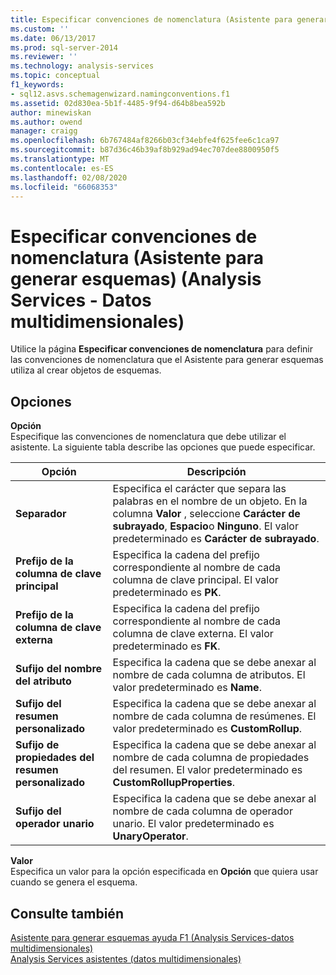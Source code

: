 ```yaml
---
title: Especificar convenciones de nomenclatura (Asistente para generar esquemas) (Analysis Services-datos multidimensionales) | Microsoft Docs
ms.custom: ''
ms.date: 06/13/2017
ms.prod: sql-server-2014
ms.reviewer: ''
ms.technology: analysis-services
ms.topic: conceptual
f1_keywords:
- sql12.asvs.schemagenwizard.namingconventions.f1
ms.assetid: 02d830ea-5b1f-4485-9f94-d64b8bea592b
author: minewiskan
ms.author: owend
manager: craigg
ms.openlocfilehash: 6b767484af8266b03cf34ebfe4f625fee6c1ca97
ms.sourcegitcommit: b87d36c46b39af8b929ad94ec707dee8800950f5
ms.translationtype: MT
ms.contentlocale: es-ES
ms.lasthandoff: 02/08/2020
ms.locfileid: "66068353"
---
```

# <a name="specify-naming-conventions-schema-generation-wizard-analysis-services---multidimensional-data"></a>Especificar convenciones de nomenclatura (Asistente para generar esquemas) (Analysis Services - Datos multidimensionales)
  Utilice la página **Especificar convenciones de nomenclatura** para definir las convenciones de nomenclatura que el Asistente para generar esquemas utiliza al crear objetos de esquemas.  
  
## <a name="options"></a>Opciones  
 **Opción**  
 Especifique las convenciones de nomenclatura que debe utilizar el asistente. La siguiente tabla describe las opciones que puede especificar.  
  
|Opción|Descripción|  
|------------|-----------------|  
|**Separador**|Especifica el carácter que separa las palabras en el nombre de un objeto. En la columna **Valor** , seleccione **Carácter de subrayado**, **Espacio**o **Ninguno**. El valor predeterminado es **Carácter de subrayado**.|  
|**Prefijo de la columna de clave principal**|Especifica la cadena del prefijo correspondiente al nombre de cada columna de clave principal. El valor predeterminado es **PK**.|  
|**Prefijo de la columna de clave externa**|Especifica la cadena del prefijo correspondiente al nombre de cada columna de clave externa. El valor predeterminado es **FK**.|  
|**Sufijo del nombre del atributo**|Especifica la cadena que se debe anexar al nombre de cada columna de atributos. El valor predeterminado es **Name**.|  
|**Sufijo del resumen personalizado**|Especifica la cadena que se debe anexar al nombre de cada columna de resúmenes. El valor predeterminado es **CustomRollup**.|  
|**Sufijo de propiedades del resumen personalizado**|Especifica la cadena que se debe anexar al nombre de cada columna de propiedades del resumen. El valor predeterminado es **CustomRollupProperties**.|  
|**Sufijo del operador unario**|Especifica la cadena que se debe anexar al nombre de cada columna de operador unario. El valor predeterminado es **UnaryOperator**.|  
  
 **Valor**  
 Especifica un valor para la opción especificada en **Opción** que quiera usar cuando se genera el esquema.  
  
## <a name="see-also"></a>Consulte también  
 [Asistente para generar esquemas ayuda F1 &#40;Analysis Services-datos multidimensionales&#41;](schema-generation-wizard-f1-help-analysis-services-multidimensional-data.md)   
 [Analysis Services asistentes &#40;datos multidimensionales&#41;](analysis-services-wizards-multidimensional-data.md)  
  
  
